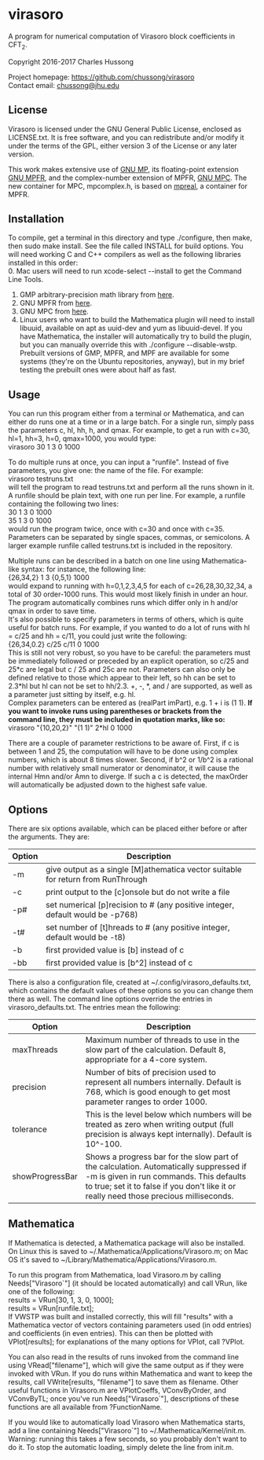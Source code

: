 # virasoro
A program for numerical computation of Virasoro block coefficients in CFT<sub>2</sub>.  

Copyright 2016-2017 Charles Hussong  

Project homepage:	https://github.com/chussong/virasoro  
Contact email:		chussong@jhu.edu  

## License

Virasoro is licensed under the GNU General Public License, enclosed as LICENSE.txt. It is free software, and you can redistribute and/or modify it under the terms of the GPL, either version 3 of the License or any later version.  

This work makes extensive use of [GNU MP](https://gmplib.org/), its floating-point extension [GNU MPFR](http://www.mpfr.org/), and the complex-number extension of MPFR, [GNU MPC](http://www.multiprecision.org/index.php?prog=mpc). The new container for MPC, mpcomplex.h, is based on [mpreal](http://www.holoborodko.com/pavel/mpfr/), a container for MPFR.  

## Installation

To compile, get a terminal in this directory and type ./configure, then make, then sudo make install. See the file called INSTALL for build options. You will need working C and C++ compilers as well as the following libraries installed in this order:  
0. Mac users will need to run xcode-select --install to get the Command Line Tools.  
1. GMP arbitrary-precision math library from [here](https://gmplib.org).  
2. GNU MPFR from [here](http://www.mpfr.org).  
3. GNU MPC from [here](http://www.multiprecision.org/index.php?prog=mpc).  
4. Linux users who want to build the Mathematica plugin will need to install
libuuid, available on apt as uuid-dev and yum as libuuid-devel. If you have 
Mathematica, the installer will automatically try to build the plugin, but you
can manually override this with ./configure --disable-wstp.  
Prebuilt versions of GMP, MPFR, and MPF are available for some systems (they're on the Ubuntu repositories, anyway), but in my brief testing the prebuilt ones were about half as fast.  

## Usage

You can run this program either from a terminal or Mathematica, and can either do runs one at a time or in a large batch. For a single run, simply pass the parameters c, hl, hh, h, and qmax. For example, to get a run with c=30, hl=1, hh=3, h=0, qmax=1000, you would type:  
virasoro 30 1 3 0 1000  

To do multiple runs at once, you can input a "runfile". Instead of five parameters, you give one: the name of the file. For example:  
virasoro testruns.txt  
will tell the program to read testruns.txt and perform all the runs shown in it. A runfile should be plain text, with one run per line. For example, a runfile containing the following two lines:  
30 1 3 0 1000  
35 1 3 0 1000  
would run the program twice, once with c=30 and once with c=35. Parameters can be separated by single spaces, commas, or semicolons. A larger example runfile called testruns.txt is included in the repository.  

Multiple runs can be described in a batch on one line using Mathematica-like syntax: for instance, the following line:  
{26,34,2} 1 3 {0,5,1} 1000  
would expand to running with h=0,1,2,3,4,5 for each of c=26,28,30,32,34, a total of 30 order-1000 runs. This would most likely finish in under an hour. The program automatically combines runs which differ only in h and/or qmax in order to save time.  
It's also possible to specify parameters in terms of others, which is quite useful for batch runs. For example, if you wanted to do a lot of runs with hl = c/25 and hh = c/11, you could just write the following:  
{26,34,0.2} c/25 c/11 0 1000  
This is still not very robust, so you have to be careful: the parameters must be immediately followed or preceded by an explicit operation, so c/25 and 25\*c are legal but c / 25 and 25c are not. Parameters can also only be defined relative to those which appear to their left, so hh can be set to 2.3\*hl but hl can not be set to hh/2.3. +, -, \*, and / are supported, as well as a parameter just sitting by itself, e.g. hl.  
Complex parameters can be entered as (realPart imPart), e.g. 1 + i is (1 1). **If you want to invoke runs using parentheses or brackets from the command line, they must be included in quotation marks, like so:**  
virasoro "{10,20,2}" "(1 1)" 2\*hl 0 1000  

There are a couple of parameter restrictions to be aware of. First, if c is between 1 and 25, the computation will have to be done using complex numbers, which is about 8 times slower. Second, if b^2 or 1/b^2 is a rational number with relatively small numerator or denominator, it will cause the internal Hmn and/or Amn to diverge. If such a c is detected, the maxOrder will automatically be adjusted down to the highest safe value.  

## Options

There are six options available, which can be placed either before or after the arguments. They are:  

| Option | Description |
| ------ | ----------- |
| -m | give output as a single \[M\]athematica vector suitable for return from RunThrough |
| -c | print output to the \[c\]onsole but do not write a file |
| -p# | set numerical \[p\]recision to # (any positive integer, default would be -p768) |
| -t# | set number of \[t\]hreads to # (any positive integer, default would be -t8) |
| -b | first provided value is \[b\] instead of c |
| -bb | first provided value is \[b^2\] instead of c |

There is also a configuration file, created at ~/.config/virasoro\_defaults.txt, which contains the default values of these options so you can change them there as well. The command line options override the entries in virasoro\_defaults.txt. The entries mean the following:

| Option | Description |
| ------ | ----------- |
| maxThreads | Maximum number of threads to use in the slow part of the calculation. Default 8, appropriate for a 4-core system. |
| precision | Number of bits of precision used to represent all numbers internally. Default is 768, which is good enough to get most parameter ranges to order 1000. |
| tolerance | This is the level below which numbers will be treated as zero when writing output (full precision is always kept internally). Default is 10^-100. |
| showProgressBar | Shows a progress bar for the slow part of the calculation. Automatically suppressed if -m is given in run commands. This defaults to true; set it to false if you don't like it or really need those precious milliseconds. |

## Mathematica

If Mathematica is detected, a Mathematica package will also be installed. On Linux this is saved to ~/.Mathematica/Applications/Virasoro.m; on Mac OS it's saved to ~/Library/Mathematica/Applications/Virasoro.m.  

To run this program from Mathematica, load Virasoro.m by calling Needs["Virasoro`"] \(it should be located automatically\) and call VRun, like one of the following:  
results = VRun[30, 1, 3, 0, 1000];  
results = VRun[runfile.txt];  
If VWSTP was built and installed correctly, this will fill "results" with a Mathematica vector of vectors containing parameters used (in odd entries) and coefficients (in even entries). This can then be plotted with VPlot[results]; for explanations of the many options for VPlot, call ?VPlot.  

You can also read in the results of runs invoked from the command line using VRead["filename"], which will give the same output as if they were invoked with VRun. If you do runs within Mathematica and want to keep the results, call VWrite[results, "filename"] to save them as filename. Other useful functions in Virasoro.m are VPlotCoeffs, VConvByOrder, and VConvByTL; once you've run Needs["Virasoro`"], descriptions of these functions are all available from ?FunctionName.  

If you would like to automatically load Virasoro when Mathematica starts, add a line containing Needs["Virasoro`"] to ~/.Mathematica/Kernel/init.m. Warning: running this takes a few seconds, so you probably don't want to do it. To stop the automatic loading, simply delete the line from init.m.  
